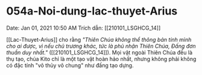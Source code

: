 # 054a-Noi-dung-lac-thuyet-Arius

Date: Jan 01, 2021 10:50 AM
Trích dẫn: [[210101_LSGHCG_14]]

[[Lac-Thuyet-Arius]] cho rằng *"Thiên Chúa không thể thông bản tính mình cho ai được, vì nếu chủ trương khác, tức là phủ nhận Thiên Chúa, Đấng đơn thuần duy nhất."* ([[210101_LSGHCG_14]]). Mọi vật ngoài Thiên Chúa đều là thụ tạo, chúa Kito chỉ là một tạo vật hoàn hảo nhất, nhưng không phải  không có đặc tính "vô thủy vô chung" như đấng tạo dựng.